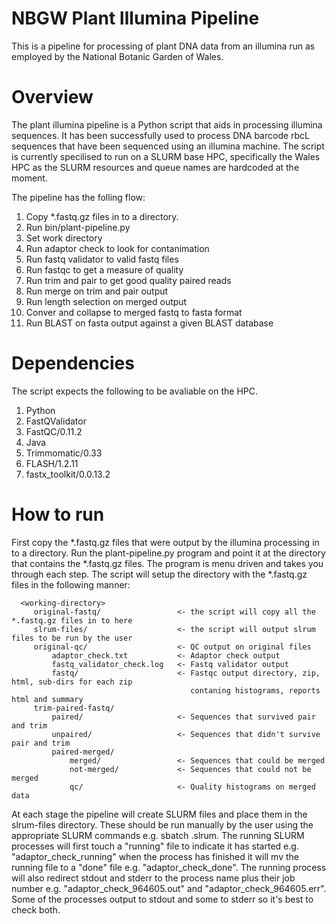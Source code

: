 # NBGW Plant Illumina Pipeline
This is a pipeline for processing of plant DNA data from an illumina run as employed by the National Botanic Garden of Wales. 

# Overview
The plant illumina pipeline is a Python script that aids in processing illumina sequences. It has been successfully used to process DNA barcode rbcL sequences that have been sequenced using an illumina machine. The script is currently specilised to run on a SLURM base HPC, specifically the Wales HPC as the SLURM resources and queue names are hardcoded at the moment.

The pipeline has the folling flow:

 1. Copy *.fastq.gz files in to a directory.
 2. Run bin/plant-pipeline.py
 3. Set work directory
 4. Run adaptor check to look for contanimation
 5. Run fastq validator to valid fastq files
 6. Run fastqc to get a measure of quality
 7. Run trim and pair to get good quality paired reads
 8. Run merge on trim and pair output
 9. Run length selection on merged output
 10. Conver and collapse to merged fastq to fasta format
 11. Run BLAST on fasta output against a given BLAST database
 
# Dependencies
The script expects the following to be avaliable on the HPC. 

 1. Python
 2. FastQValidator
 2. FastQC/0.11.2
 3. Java
 4. Trimmomatic/0.33
 5. FLASH/1.2.11
 6. fastx_toolkit/0.0.13.2

# How to run
First copy the *.fastq.gz files that were output by the illumina processing in to a directory. Run the plant-pipeline.py program and point it at the directory that contains the *.fastq.gz files. The program is menu driven and takes you through each step. The script will setup the directory with the *.fastq.gz files in the following manner:
 
```
  <working-directory>
     original-fastq/                 <- the script will copy all the *.fastq.gz files in to here
     slrum-files/                    <- the script will output slrum files to be run by the user
     original-qc/                    <- QC output on original files
         adaptor_check.txt           <- Adaptor check output
         fastq_validator_check.log   <- Fastq validator output
         fastq/                      <- Fastqc output directory, zip, html, sub-dirs for each zip
                                        contaning histograms, reports html and summary
     trim-paired-fastq/
         paired/                     <- Sequences that survived pair and trim
         unpaired/                   <- Sequences that didn't survive pair and trim
         paired-merged/
             merged/                 <- Sequences that could be merged
             not-merged/             <- Sequences that could not be merged
             qc/                     <- Quality histograms on merged data
```

At each stage the pipeline will create SLURM files and place them in the slrum-files directory. These should be run manually by the user using the appropriate SLURM commands e.g. sbatch <file>.slrum. The running SLURM processes will first touch a "running" file to indicate it has started e.g. "adaptor_check_running" when the process has finished it will mv the running file to a "done" file e.g. "adaptor_check_done". The running process will also redirect stdout and stderr to the process name plus their job number e.g. "adaptor_check_964605.out" and "adaptor_check_964605.err". Some of the processes output to stdout and some to stderr so it's best to check both.


         
         
     
